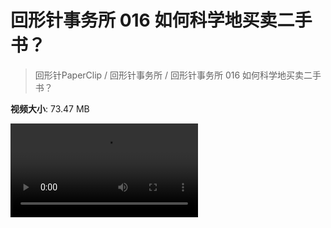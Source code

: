 # 回形针事务所 016 如何科学地买卖二手书？

> 回形针PaperClip / 回形针事务所 / 回形针事务所 016 如何科学地买卖二手书？

**视频大小**: 73.47 MB

<div class="video"><video src="https://file.hsyhx.top/video/PaperClip/事务所/016.mp4" controls preload>🤔 您的浏览器不支持 video 标签</video></div>